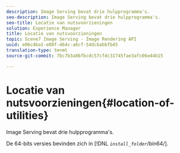 ```yaml
---
description: Image Serving bevat drie hulpprogramma's.
seo-description: Image Serving bevat drie hulpprogramma's.
seo-title: Locatie van nutsvoorzieningen
solution: Experience Manager
title: Locatie van nutsvoorzieningen
topic: Scene7 Image Serving - Image Rendering API
uuid: e06c4ba1-e00f-464c-a6cf-54dcbabbfb45
translation-type: tm+mt
source-git-commit: 7bc7b3a86fbcdc57cfdc31745fae3afc06e44b15

---
```



# Locatie van nutsvoorzieningen{#location-of-utilities}

Image Serving bevat drie hulpprogramma&#39;s.

De 64-bits versies bevinden zich in [!DNL *`install_folder`*/bin64/].
